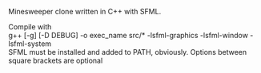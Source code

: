 Minesweeper clone written in C++ with SFML.<br/>
<p>
Compile with<br/>
<blockbuote>g++ [-g] [-D DEBUG] -o exec_name src/* -lsfml-graphics -lsfml-window -lsfml-system</blockquote><br/>
SFML must be installed and added to PATH, obviously. Options between square brackets are optional
</p>

